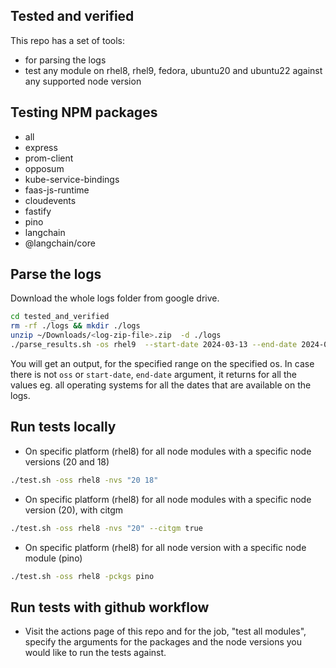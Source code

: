 ## Tested and verified

This repo has a set of tools:

- for parsing the logs
- test any module on rhel8, rhel9, fedora, ubuntu20 and ubuntu22 against any supported node version

## Testing NPM packages

- all
- express
- prom-client
- opposum
- kube-service-bindings
- faas-js-runtime
- cloudevents
- fastify
- pino
- langchain
- @langchain/core

## Parse the logs

Download the whole logs folder from google drive.

```bash
cd tested_and_verified
rm -rf ./logs && mkdir ./logs
unzip ~/Downloads/<log-zip-file>.zip  -d ./logs
./parse_results.sh -os rhel9  --start-date 2024-03-13 --end-date 2024-05-01 2>/dev/null

```

You will get an output, for the specified range on the specified os. In case there is not `oss` or `start-date`, `end-date` argument, it returns for all the values eg. all operating systems for all the dates that are available on the logs.

## Run tests locally

- On specific platform (rhel8) for all node modules with a specific node versions (20 and 18)

```bash
./test.sh -oss rhel8 -nvs "20 18"
```

- On specific platform (rhel8) for all node modules with a specific node version (20), with citgm

```bash
./test.sh -oss rhel8 -nvs "20" --citgm true
```

- On specific platform (rhel8) for all node version with a specific node module (pino)

```bash
./test.sh -oss rhel8 -pckgs pino
```

## Run tests with github workflow

- Visit the actions page of this repo and for the job, "test all modules", specify the arguments for the packages and the node versions you would like to run the tests against.
